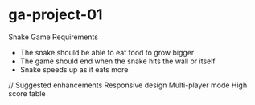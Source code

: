 # ga-project-01

Snake Game
Requirements

- The snake should be able to eat food to grow bigger
- The game should end when the snake hits the wall or itself
- Snake speeds up as it eats more

// Suggested enhancements
Responsive design
Multi-player mode
High score table
